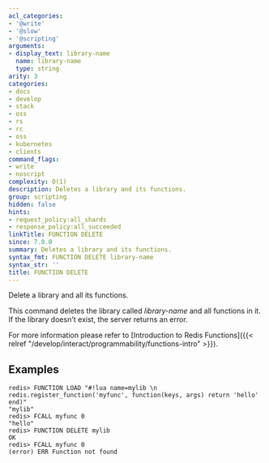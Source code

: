 ```yaml
---
acl_categories:
- '@write'
- '@slow'
- '@scripting'
arguments:
- display_text: library-name
  name: library-name
  type: string
arity: 3
categories:
- docs
- develop
- stack
- oss
- rs
- rc
- oss
- kubernetes
- clients
command_flags:
- write
- noscript
complexity: O(1)
description: Deletes a library and its functions.
group: scripting
hidden: false
hints:
- request_policy:all_shards
- response_policy:all_succeeded
linkTitle: FUNCTION DELETE
since: 7.0.0
summary: Deletes a library and its functions.
syntax_fmt: FUNCTION DELETE library-name
syntax_str: ''
title: FUNCTION DELETE
---
```

Delete a library and all its functions.

This command deletes the library called _library-name_ and all functions in it.
If the library doesn't exist, the server returns an error.

For more information please refer to [Introduction to Redis Functions]({{< relref "/develop/interact/programmability/functions-intro" >}}).

## Examples

```
redis> FUNCTION LOAD "#!lua name=mylib \n redis.register_function('myfunc', function(keys, args) return 'hello' end)"
"mylib"
redis> FCALL myfunc 0
"hello"
redis> FUNCTION DELETE mylib
OK
redis> FCALL myfunc 0
(error) ERR Function not found
```
